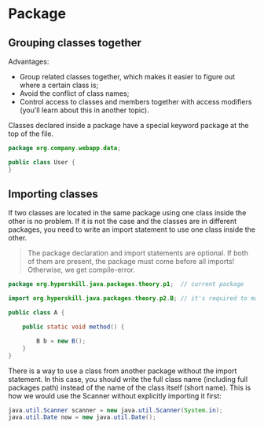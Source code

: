 # Package

## Grouping classes together

Advantages:

- Group related classes together, which makes it easier to figure out where a certain class is;
- Avoid the conflict of class names;
- Control access to classes and members together with access modifiers (you'll learn about this in another topic).

Classes declared inside a package have a special keyword package at the top of the file.

```java
package org.company.webapp.data;

public class User {
}
```

## Importing classes

If two classes are located in the same package using one class inside the other is no problem. If it is not the case and the classes are in different packages, you need to write an import statement to use one class inside the other.

> The package declaration and import statements are optional. If both of them are present, the package must come before all imports! Otherwise, we get compile-error.

```java
package org.hyperskill.java.packages.theory.p1;  // current package

import org.hyperskill.java.packages.theory.p2.B; // it's required to make the import

public class A {

    public static void method() {

        B b = new B();
    }
}
```

There is a way to use a class from another package without the import statement. In this case, you should write the full class name (including full packages path) instead of the name of the class itself (short name). This is how we would use the Scanner without explicitly importing it first:

```java
java.util.Scanner scanner = new java.util.Scanner(System.in);
java.util.Date now = new java.util.Date();
```
